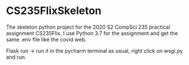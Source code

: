 # CS235FlixSkeleton
The skeleton python project for the 2020 S2 CompSci 235 practical assignment CS235Flix. I use Python 3.7 for the assignment and get the same .env file like the covid web. 

Flask run -> run it in the pycharm terminal as usual, right click on wsgi.py and run.
